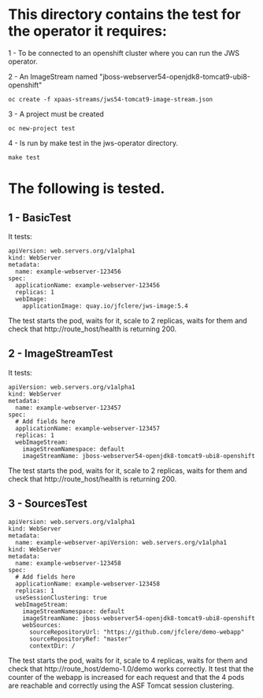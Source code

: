 # This directory contains the test for the operator it requires:

1 - To be connected to an openshift cluster where you can run the JWS operator.

2 - An ImageStream named "jboss-webserver54-openjdk8-tomcat9-ubi8-openshift"
```
oc create -f xpaas-streams/jws54-tomcat9-image-stream.json
```
3 - A project must be created
```
oc new-project test
```
4 - Is run by make test in the jws-operator directory.
```
make test
```
# The following is tested.

## 1 - BasicTest
It tests:
```
apiVersion: web.servers.org/v1alpha1
kind: WebServer
metadata:
  name: example-webserver-123456
spec:
  applicationName: example-webserver-123456
  replicas: 1
  webImage:
    applicationImage: quay.io/jfclere/jws-image:5.4
```
The test starts the pod, waits for it, scale to 2 replicas, waits for them and check that http://route_host/health is returning 200.

## 2 - ImageStreamTest
It tests:
```
apiVersion: web.servers.org/v1alpha1
kind: WebServer
metadata:
  name: example-webserver-123457
spec:
  # Add fields here
  applicationName: example-webserver-123457
  replicas: 1
  webImageStream:
    imageStreamNamespace: default
    imageStreamName: jboss-webserver54-openjdk8-tomcat9-ubi8-openshift
```
The test starts the pod, waits for it, scale to 2 replicas, waits for them and check that http://route_host/health is returning 200.

## 3 - SourcesTest
```
apiVersion: web.servers.org/v1alpha1
kind: WebServer
metadata:
  name: example-webserver-apiVersion: web.servers.org/v1alpha1
kind: WebServer
metadata:
  name: example-webserver-123458
spec:
  # Add fields here
  applicationName: example-webserver-123458
  replicas: 1
  useSessionClustering: true
  webImageStream:
    imageStreamNamespace: default
    imageStreamName: jboss-webserver54-openjdk8-tomcat9-ubi8-openshift
    webSources:
      sourceRepositoryUrl: "https://github.com/jfclere/demo-webapp"
      sourceRepositoryRef: "master"
      contextDir: /
```
The test starts the pod, waits for it, scale to 4 replicas, waits for them and check that http://route_host/demo-1.0/demo works correctly.
It test that the counter of the webapp is increased for each request and that the 4 pods are reachable and correctly using the ASF Tomcat session clustering.
